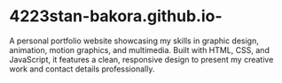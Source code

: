 # 4223stan-bakora.github.io-
A personal portfolio website showcasing my skills in graphic design, animation, motion graphics, and multimedia. Built with HTML, CSS, and JavaScript, it features a clean, responsive design to present my creative work and contact details professionally.
